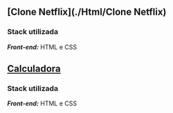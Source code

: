 ## [Clone Netflix](./Html/Clone Netflix)

### Stack utilizada
***Front-end:*** HTML e CSS

## [Calculadora](./calculadora)

### Stack utilizada
***Front-end:*** HTML e CSS
